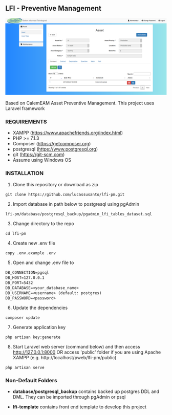 ## LFI - Preventive Management

![Image of LFI-PM](https://github.com/lucassusanto/lfi-pm/blob/master/public/images/sample.png)

Based on CalemEAM Asset Preventive Management. This project uses Laravel framework


### REQUIREMENTS

- XAMPP (https://www.apachefriends.org/index.html)
- PHP >= 7.1.3
- Composer (https://getcomposer.org)
- postgresql (https://www.postgresql.org)
- git (https://git-scm.com)
- Assume using Windows OS


### INSTALLATION

1. Clone this repository or download as zip

```
git clone https://github.com/lucassusanto/lfi-pm.git
```

2. Import database in path below to postgresql using pgAdmin

```
lfi-pm/database/postgresql_backup/pgadmin_lfi_tables_dataset.sql
```

3. Change directory to the repo

```
cd lfi-pm
```

4. Create new .env file

```
copy .env.example .env
```

5. Open and change .env file to

```
DB_CONNECTION=pgsql
DB_HOST=127.0.0.1
DB_PORT=5432
DB_DATABASE=<your_database_name>
DB_USERNAME=<username> (default: postgres)
DB_PASSWORD=<password>
```

6. Update the dependencies

```
composer update
```

7. Generate application key

```
php artisan key:generate
```

8. Start Laravel web server (command below) and then access http://127.0.0.1:8000 OR access 'public' folder if you are using Apache XAMPP (e.g. http://localhost/pweb/lfi-pm/public)

```
php artisan serve
```

### Non-Default Folders

- **database/postgresql_backup** contains backed up postgres DDL and DML. They can be imported through pgAdmin or psql

- **lfi-template** contains front end template to develop this project
